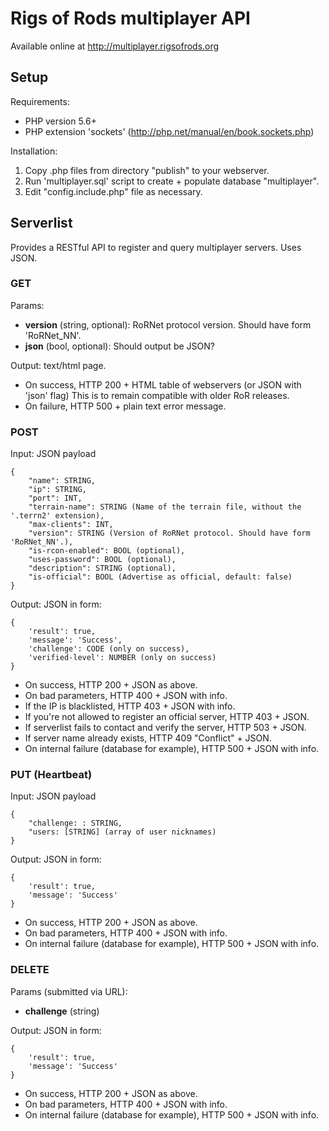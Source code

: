 # Rigs of Rods multiplayer API

Available online at http://multiplayer.rigsofrods.org

## Setup

Requirements:

* PHP version 5.6+
* PHP extension 'sockets' (http://php.net/manual/en/book.sockets.php)

Installation:

1. Copy .php files from directory "publish" to your webserver.
2. Run 'multiplayer.sql' script to create + populate database "multiplayer".
3. Edit "config.include.php" file as necessary.

## Serverlist

Provides a RESTful API to register and query multiplayer servers. Uses JSON.

### GET

Params:
- **version** (string, optional): RoRNet protocol version. Should have form 'RoRNet_NN'.
- **json** (bool, optional): Should output be JSON?

Output: text/html page.

- On success, HTTP 200 + HTML table of webservers (or JSON with 'json' flag)
    This is to remain compatible with older RoR releases.
- On failure, HTTP 500 + plain text error message.

### POST

Input: JSON payload

	{
	    "name": STRING,
		"ip": STRING,
		"port": INT,
		"terrain-name": STRING (Name of the terrain file, without the '.terrn2' extension),
		"max-clients": INT,
		"version": STRING (Version of RoRNet protocol. Should have form 'RoRNet_NN'.),
	    "is-rcon-enabled": BOOL (optional),
	    "uses-password": BOOL (optional),
	    "description": STRING (optional),
	    "is-official": BOOL (Advertise as official, default: false)
	}

Output: JSON in form:

    {
        'result': true,
        'message': 'Success',
        'challenge': CODE (only on success),
        'verified-level': NUMBER (only on success)
    }
    
- On success, HTTP 200 + JSON as above.
- On bad parameters, HTTP 400 + JSON with info.
- If the IP is blacklisted, HTTP 403 + JSON with info.
- If you're not allowed to register an official server, HTTP 403 + JSON.
- If serverlist fails to contact and verify the server, HTTP 503 + JSON.
- If server name already exists, HTTP 409 "Conflict" + JSON.
- On internal failure (database for example), HTTP 500 + JSON with info.

### PUT (Heartbeat)

Input: JSON payload

	{
	    "challenge: : STRING,
	    "users: [STRING] (array of user nicknames)
	}

Output: JSON in form:

    {
        'result': true,
        'message': 'Success'
    }

- On success, HTTP 200 + JSON as above.
- On bad parameters, HTTP 400 + JSON with info.
- On internal failure (database for example), HTTP 500 + JSON with info.

### DELETE

Params (submitted via URL):
- **challenge** (string)

Output: JSON in form:

    {
        'result': true,
        'message': 'Success'
    }

- On success, HTTP 200 + JSON as above.
- On bad parameters, HTTP 400 + JSON with info.
- On internal failure (database for example), HTTP 500 + JSON with info.

